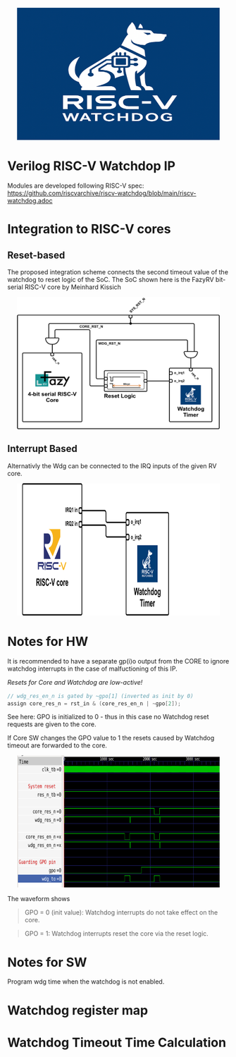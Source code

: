 <p align="center">
  <img width="460" height="300" src="imgs/wdg_ip1.jpeg">
</p>

# Verilog RISC-V Watchdop IP
Modules are developed following RISC-V spec:
https://github.com/riscvarchive/riscv-watchdog/blob/main/riscv-watchdog.adoc

# Integration to RISC-V cores
## Reset-based
The proposed integration scheme connects the second timeout value of the watchdog to reset logic of the SoC.
The SoC shown here is the FazyRV bit-serial RISC-V core by Meinhard Kissich

<p align="center">
  <img width="460" height="300" src="imgs/wdg_integration_reset.png">
</p>

## Interrupt Based
Alternativly the Wdg can be connected to the IRQ inputs of the given RV core.

<p align="center">
  <img width="460" height="300" src="imgs/wdg_integration_irq.png">
</p>

# Notes for HW
It is recommended to have a separate gp(i)o output from the CORE to ignore watchdog interrupts in the case of malfuctioning of this IP.

*Resets for Core and Watchdog are low-active!*
```c
// wdg_res_en_n is gated by ~gpo[1] (inverted as init by 0)
assign core_res_n = rst_in & (core_res_en_n | ~gpo[2]);
```
See here:
GPO is initialized to 0 - thus in this case no Watchdog reset requests are given to the core. 

If Core SW changes the GPO value to 1 the resets caused by Watchdog timeout are forwarded to the core.

<p align="center">
  <img width="460" height="300" src="imgs/waveform_gpo_masking.png">
</p>
The waveform shows

> GPO = 0 (init value): Watchdog interrupts do not take effect on the core.

> GPO = 1: Watchdog interrupts reset the core via the reset logic.

# Notes for SW
Program wdg time when the watchdog is not enabled.

# Watchdog register map

# Watchdog Timeout Time Calculation
